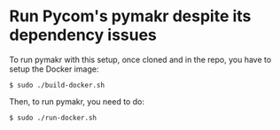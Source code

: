 # Run Pycom's pymakr despite its dependency issues

To run pymakr with this setup, once cloned and in the repo, you have to setup the Docker image:

    $ sudo ./build-docker.sh

Then, to run pymakr, you need to do:

	$ sudo ./run-docker.sh
